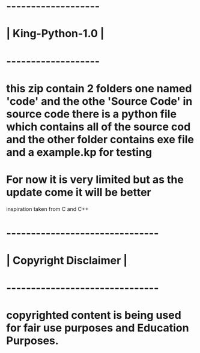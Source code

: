 # -------------------
# | King-Python-1.0 |
# -------------------

# this zip contain 2 folders one named 'code' and the othe 'Source Code' in source code there is a python file which contains all of the source cod and the other folder contains exe file and a example.kp for testing
# For now it is very limited but as the update come it will be better
inspiration taken from C and C++

# -------------------------------
# |    Copyright Disclaimer     |
# -------------------------------
# copyrighted content is being used for fair use purposes and Education Purposes.
